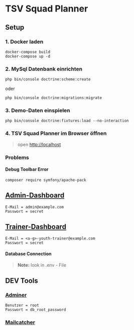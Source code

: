 # TSV Squad Planner

## Setup

### 1. Docker laden

```
docker-compose build
docker-compose up -d
```

### 2. MySql Datenbank einrichten

```
php bin/console doctrine:scheme:create
```

oder

```
php bin/console doctrine:migrations:migrate
```

### 3. Demo-Daten einspielen

```
php bin/console doctrine:fixtures:load --no-interaction
```

### 4. TSV Squad Planner im Browser öffnen

> open [http://localhost]

### Problems

#### Debug Toolbar Error

``
composer require symfony/apache-pack
``

## [Admin-Dashboard]

```
E-Mail = admin@example.com
Passwort = secret
```

## [Trainer-Dashboard]

```
E-Mail = <a-g>-youth-trainer@example.com
Passwort = secret
```

#### Database Connection

> **Note:** look in .env - File

## DEV Tools

### [Adminer]

```
Benutzer = root
Passwort = db_root_password
```

### [Mailcatcher]

[http://localhost]: <http://localhost>

[Adminer]: <http://localhost:8080>

[Mailcatcher]: <http://localhost:1080>

[Admin-Dashboard]: <http://localhost/admin>

[Trainer-Dashboard]: <http://localhost/admin>

